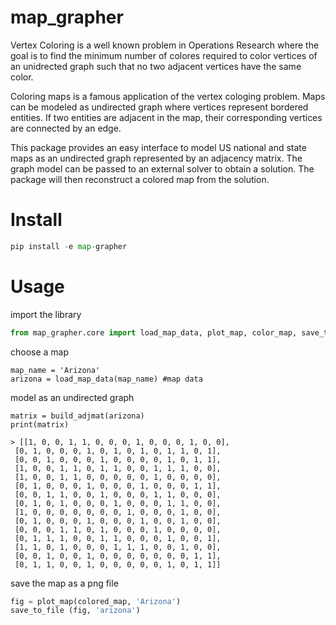# map_grapher
Vertex Coloring is a well known problem in Operations Research where the goal is to find the minimum number of colores required to color vertices of an unidrected graph such that no two adjacent vertices have the same color.

Coloring maps is a famous application of the vertex cologing problem. Maps can be modeled as undirected graph where vertices represent bordered entities. If two entities are adjacent in the map, their corresponding vertices are connected by an edge.

This package provides an easy interface to model US national and state maps as an undirected graph represented by an adjacency matrix. The graph model can be passed to an external solver to obtain a solution. The package will then reconstruct a colored map from the solution.

# Install
```python
pip install -e map-grapher
```

# Usage
import the library

```python
from map_grapher.core import load_map_data, plot_map, color_map, save_to_file, build_adjmat
```
choose a map
```
map_name = 'Arizona'
arizona = load_map_data(map_name) #map data
```

model as an undirected graph
```
matrix = build_adjmat(arizona)
print(matrix)

> [[1, 0, 0, 1, 1, 0, 0, 0, 1, 0, 0, 0, 1, 0, 0],
 [0, 1, 0, 0, 0, 1, 0, 1, 0, 1, 0, 1, 1, 0, 1],
 [0, 0, 1, 0, 0, 0, 1, 0, 0, 0, 0, 1, 0, 1, 1],
 [1, 0, 0, 1, 1, 0, 1, 1, 0, 0, 1, 1, 1, 0, 0],
 [1, 0, 0, 1, 1, 0, 0, 0, 0, 0, 1, 0, 0, 0, 0],
 [0, 1, 0, 0, 0, 1, 0, 0, 0, 1, 0, 0, 0, 1, 1],
 [0, 0, 1, 1, 0, 0, 1, 0, 0, 0, 1, 1, 0, 0, 0],
 [0, 1, 0, 1, 0, 0, 0, 1, 0, 0, 0, 1, 1, 0, 0],
 [1, 0, 0, 0, 0, 0, 0, 0, 1, 0, 0, 0, 1, 0, 0],
 [0, 1, 0, 0, 0, 1, 0, 0, 0, 1, 0, 0, 1, 0, 0],
 [0, 0, 0, 1, 1, 0, 1, 0, 0, 0, 1, 0, 0, 0, 0],
 [0, 1, 1, 1, 0, 0, 1, 1, 0, 0, 0, 1, 0, 0, 1],
 [1, 1, 0, 1, 0, 0, 0, 1, 1, 1, 0, 0, 1, 0, 0],
 [0, 0, 1, 0, 0, 1, 0, 0, 0, 0, 0, 0, 0, 1, 1],
 [0, 1, 1, 0, 0, 1, 0, 0, 0, 0, 0, 1, 0, 1, 1]]
```

save the map as a png file
```python
fig = plot_map(colored_map, 'Arizona')
save_to_file (fig, 'arizona')
```
